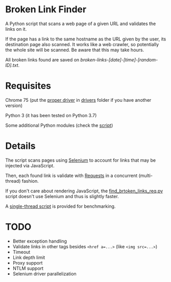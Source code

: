 # Broken Link Finder
A Python script that scans a web page of a given URL and validates the links on it.

If the page has a link to the same hostname as the URL given by the user, its destination page also scanned. It works like a web crawler, so potentially the whole site will be scanned. Be aware that this may take hours.

All broken links found are saved on *broken-links-[date]-[time]-[random-ID].txt*.

# Requisites
Chrome 75 (put the [proper driver](http://chromedriver.chromium.org/downloads) in [drivers](https://github.com/ubalklen/Broken-Link-Finder/tree/master/drivers) folder if you have another version)

Python 3 (it has been tested on Python 3.7)

Some additional Python modules (check the [script](https://github.com/ubalklen/Broken-Link-Finder/blob/master/find_broken_links.py))

# Details
The script scans pages using [Selenium](https://selenium-python.readthedocs.io/) to account for links that may be injected via JavaScript.

Then, each found link is validate with [Requests](https://2.python-requests.org/) in a concurrent (multi-thread) fashion.

If you don't care about rendering JavaScript, the [find_brtoken_links_req.py](https://github.com/ubalklen/Broken-Link-Finder/blob/master/find_broken_links_req.py) script doesn't use Selenium and thus is slightly faster.

A [single-thread script](https://github.com/ubalklen/Broken-Link-Finder/blob/master/find_broken_links_sync.py) is provided for benchmarking.

# TODO
* Better exception handling
* Validate links in other tags besides `<href a=...>` (like `<img src=...>`) 
* Timeout
* Link depth limit
* Proxy support
* NTLM support
* Selenium driver parallelization
